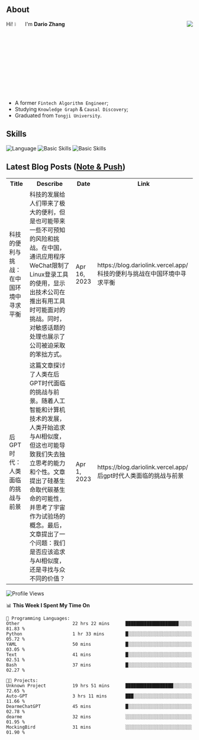 ## About

<img align="right" src="https://github-readme-stats.vercel.app/api?username=dario-github&show_icons=true&bg_color=00000000&hide_title=true&hide_border=true&include_all_commits=true&count_private=true&theme=transparent" />

Hi! <img src="https://media.giphy.com/media/hvRJCLFzcasrR4ia7z/giphy.gif" width="5%"> I'm **Dario Zhang**

- A former `Fintech Algorithm Engineer`;
- Studying `Knowledge Graph` & `Causal Discovery`;
- Graduated from `Tongji University`.

## Skills

![Language](https://skillicons.dev/icons?i=py,matlab,pytorch,latex,regex,mysql,sqlite)
![Basic Skills](https://skillicons.dev/icons?i=bash,git,linux,md)
![Basic Skills](https://skillicons.dev/icons?i=vim,vscode,jupyterlab)

## Latest Blog Posts ([Note & Push](https://blog.dariolink.vercel.app/))

<table>
  <tr><th>Title</th><th>Describe</th><th>Date</th><th>Link</th></tr>
  <!-- BLOG-POST-LIST:START --><tr><td>科技的便利与挑战：在中国环境中寻求平衡</td><td>科技的发展给人们带来了极大的便利，但是也可能带来一些不可预知的风险和挑战。在中国，通讯应用程序WeChat限制了Linux登录工具的使用，显示出技术公司在推出有用工具时可能面对的挑战。同时，对敏感话题的处理也展示了公司被迫采取的笨拙方式。</td><td>Apr 16, 2023</td><td>https://blog.dariolink.vercel.app/科技的便利与挑战在中国环境中寻求平衡</td></tr><tr><td>后GPT时代：人类面临的挑战与前景</td><td>这篇文章探讨了人类在后GPT时代面临的挑战与前景。随着人工智能和计算机技术的发展，人类开始追求与AI相似度，但这也可能导致我们失去独立思考的能力和个性。文章提出了硅基生命取代碳基生命的可能性，并思考了宇宙作为试验场的概念。最后，文章提出了一个问题：我们是否应该追求与AI相似度，还是寻找与众不同的价值？</td><td>Apr 1, 2023</td><td>https://blog.dariolink.vercel.app/后gpt时代人类面临的挑战与前景</td></tr><!-- BLOG-POST-LIST:END -->
</table>

<!--START_SECTION:waka-->
![Profile Views](http://img.shields.io/badge/Profile%20Views-0-blue)

📊 **This Week I Spent My Time On** 

```text
💬 Programming Languages: 
Other                    22 hrs 22 mins      ████████████████████░░░░░   81.83 % 
Python                   1 hr 33 mins        █░░░░░░░░░░░░░░░░░░░░░░░░   05.72 % 
YAML                     50 mins             █░░░░░░░░░░░░░░░░░░░░░░░░   03.05 % 
Text                     41 mins             █░░░░░░░░░░░░░░░░░░░░░░░░   02.51 % 
Bash                     37 mins             █░░░░░░░░░░░░░░░░░░░░░░░░   02.27 % 

🐱‍💻 Projects: 
Unknown Project          19 hrs 51 mins      ██████████████████░░░░░░░   72.65 % 
Auto-GPT                 3 hrs 11 mins       ███░░░░░░░░░░░░░░░░░░░░░░   11.66 % 
DearmeChatGPT            45 mins             █░░░░░░░░░░░░░░░░░░░░░░░░   02.78 % 
dearme                   32 mins             ░░░░░░░░░░░░░░░░░░░░░░░░░   01.95 % 
MockingBird              31 mins             ░░░░░░░░░░░░░░░░░░░░░░░░░   01.90 % 
```


<!--END_SECTION:waka-->
